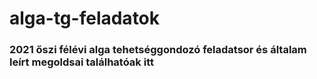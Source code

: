 # alga-tg-feladatok

### 2021 őszi félévi alga tehetséggondozó feladatsor és általam leírt megoldsai találhatóak itt
